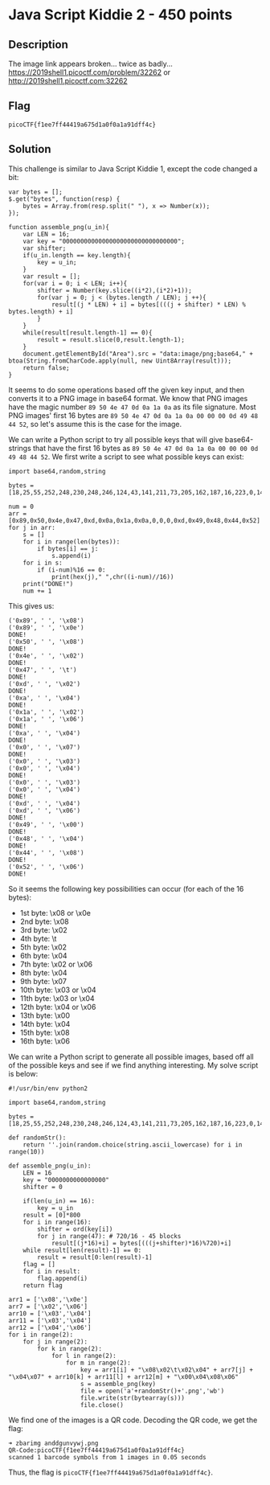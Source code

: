 # Java Script Kiddie 2 - 450 points
## Description

The image link appears broken... twice as badly... https://2019shell1.picoctf.com/problem/32262 or http://2019shell1.picoctf.com:32262

## Flag

```
picoCTF{f1ee7ff44419a675d1a0f0a1a91dff4c}
```

## Solution

This challenge is similar to Java Script Kiddie 1, except the code changed a bit:
```
var bytes = [];
$.get("bytes", function(resp) {
	bytes = Array.from(resp.split(" "), x => Number(x));
});

function assemble_png(u_in){
	var LEN = 16;
	var key = "00000000000000000000000000000000";
	var shifter;
	if(u_in.length == key.length){
		key = u_in;
	}
	var result = [];
	for(var i = 0; i < LEN; i++){
		shifter = Number(key.slice((i*2),(i*2)+1));
		for(var j = 0; j < (bytes.length / LEN); j ++){
			result[(j * LEN) + i] = bytes[(((j + shifter) * LEN) % bytes.length) + i]
		}
	}
	while(result[result.length-1] == 0){
		result = result.slice(0,result.length-1);
	}
	document.getElementById("Area").src = "data:image/png;base64," + btoa(String.fromCharCode.apply(null, new Uint8Array(result)));
	return false;
}
```

It seems to do some operations based off the given key input, and then converts it to a PNG image in base64 format. We know that PNG images have the magic number `‎89 50 4e 47 0d 0a 1a 0a` as its file signature. Most PNG images' first 16 bytes are `89 50 4e 47 0d 0a 1a 0a 00 00 00 0d 49 48 44 52`, so let's assume this is the case for the image.

We can write a Python script to try all possible keys that will give base64-strings that have the first 16 bytes as `89 50 4e 47 0d 0a 1a 0a 00 00 00 0d 49 48 44 52`. We first write a script to see what possible keys can exist:
```
import base64,random,string

bytes = [18,25,55,252,248,230,248,246,124,43,141,211,73,205,162,187,16,223,0,142,73,3,78,227,145,65,142,127,0,50,31,182,123,59,78,196,13,253,26,63,58,66,96,116,154,53,19,231,166,201,1,193,0,69,1,68,38,0,0,172,56,0,254,120,42,106,0,96,147,10,68,10,93,0,0,13,97,72,191,255,227,31,70,128,198,0,90,114,34,120,156,130,64,192,222,0,227,141,156,39,244,73,26,65,174,7,232,13,120,77,201,82,0,0,13,222,80,134,105,58,0,131,131,0,69,55,0,108,137,80,21,0,126,1,9,236,1,212,163,237,155,59,68,228,0,0,188,71,243,1,76,17,84,141,55,163,230,40,95,51,164,0,248,114,124,124,85,7,48,204,128,102,251,227,138,51,48,12,219,2,171,136,248,107,101,154,202,248,62,110,152,100,205,205,190,159,38,84,254,213,236,50,34,222,66,253,245,55,12,53,2,163,21,199,104,157,227,198,239,204,34,85,150,175,137,242,111,233,145,34,136,104,223,127,55,69,86,135,141,86,254,95,192,91,11,228,213,61,12,64,1,52,239,255,182,102,170,223,200,116,60,252,46,223,249,255,95,195,81,233,158,128,1,92,126,39,35,228,124,244,61,61,157,31,221,34,100,234,21,40,63,29,86,80,68,42,198,44,147,98,200,143,189,187,171,44,133,253,104,52,53,74,160,102,128,252,223,127,114,19,174,255,170,18,39,252,194,85,27,63,177,62,16,205,161,59,122,165,41,252,161,122,161,253,51,155,127,67,46,166,34,61,64,241,130,109,132,107,81,13,123,206,201,80,124,119,241,33,241,45,8,92,198,145,7,187,37,196,84,86,211,179,123,170,253,198,245,111,150,15,172,202,198,87,209,79,49,50,78,106,212,1,173,177,183,127,199,175,239,99,252,230,44,42,182,237,104,10,90,142,57,105,17,142,246,101,223,189,235,207,255,21,6,192,238,87,26,29,215,91,36,221,71,84,191,243,241,129,252,21,10,173,161,212,40,186,154,20,180,94,19,126,10,8,250,234,253,34,133,42,77,168,212,130,194,231,41,126,50,176,38,160,168,61,98,76,253,56,206,79,108,235,204,67,175,254,253,59,187,175,148,95,211,191,195,43,139,61,195,181,171,201,136,71,244,9,255,118,252,252,213,203,91,242,46,242,23,86,38,127,246,235,44,126,146,48,21,53,21,156,172,174,79,191,143,252,49,17,162,61,228,56,241,61,198,223,57,128,90,63,21,223,31,87,219,109,85,227,109,134,56,69,33,223,215,138,154,129,58,40,217,203,19,170,161,220,93,143,169,54,163,197,89,124,163,21,1,152,159,204,102,114,107,239,217,54,210,191,164,67,179,11,234,183,124,244,72,32,124,4,247,139,204,115,35,242,237,24,35,148,24,40,48,158,219,60,111,56,156,119,2,2,61,41,180,228,93,217,171,255,56,93,117,166,159,115,102,190,181,79,54,245,83,191,175,148,30,120,47,11,95,214,102,254,99,189,99,122,107,166,5,202,87,222,62,229,223,211,242,221,215,63,153,156,203,182,6,84,172,63,178,252,149,34,233,120,231,49,175,179,147,39,15,106,101,227,0,74,214,253]

num = 0
arr = [0x89,0x50,0x4e,0x47,0xd,0x0a,0x1a,0x0a,0,0,0,0xd,0x49,0x48,0x44,0x52]
for j in arr:
	s = []
	for i in range(len(bytes)):
		if bytes[i] == j:
			s.append(i)
	for i in s:
		if (i-num)%16 == 0:
			print(hex(j)," ",chr((i-num)//16))
	print("DONE!")
	num += 1
```

This gives us:
```
('0x89', ' ', '\x08')
('0x89', ' ', '\x0e')
DONE!
('0x50', ' ', '\x08')
DONE!
('0x4e', ' ', '\x02')
DONE!
('0x47', ' ', '\t')
DONE!
('0xd', ' ', '\x02')
DONE!
('0xa', ' ', '\x04')
DONE!
('0x1a', ' ', '\x02')
('0x1a', ' ', '\x06')
DONE!
('0xa', ' ', '\x04')
DONE!
('0x0', ' ', '\x07')
DONE!
('0x0', ' ', '\x03')
('0x0', ' ', '\x04')
DONE!
('0x0', ' ', '\x03')
('0x0', ' ', '\x04')
DONE!
('0xd', ' ', '\x04')
('0xd', ' ', '\x06')
DONE!
('0x49', ' ', '\x00')
DONE!
('0x48', ' ', '\x04')
DONE!
('0x44', ' ', '\x08')
DONE!
('0x52', ' ', '\x06')
DONE!
```

So it seems the following key possibilities can occur (for each of the 16 bytes):
* 1st byte: \x08 or \x0e
* 2nd byte: \x08
* 3rd byte: \x02
* 4th byte: \t
* 5th byte: \x02
* 6th byte: \x04
* 7th byte: \x02 or \x06
* 8th byte: \x04
* 9th byte: \x07
* 10th byte: \x03 or \x04
* 11th byte: \x03 or \x04
* 12th byte: \x04 or \x06
* 13th byte: \x00
* 14th byte: \x04
* 15th byte: \x08
* 16th byte: \x06

We can write a Python script to generate all possible images, based off all of the possible keys and see if we find anything interesting. My solve script is below:
```
#!/usr/bin/env python2

import base64,random,string

bytes = [18,25,55,252,248,230,248,246,124,43,141,211,73,205,162,187,16,223,0,142,73,3,78,227,145,65,142,127,0,50,31,182,123,59,78,196,13,253,26,63,58,66,96,116,154,53,19,231,166,201,1,193,0,69,1,68,38,0,0,172,56,0,254,120,42,106,0,96,147,10,68,10,93,0,0,13,97,72,191,255,227,31,70,128,198,0,90,114,34,120,156,130,64,192,222,0,227,141,156,39,244,73,26,65,174,7,232,13,120,77,201,82,0,0,13,222,80,134,105,58,0,131,131,0,69,55,0,108,137,80,21,0,126,1,9,236,1,212,163,237,155,59,68,228,0,0,188,71,243,1,76,17,84,141,55,163,230,40,95,51,164,0,248,114,124,124,85,7,48,204,128,102,251,227,138,51,48,12,219,2,171,136,248,107,101,154,202,248,62,110,152,100,205,205,190,159,38,84,254,213,236,50,34,222,66,253,245,55,12,53,2,163,21,199,104,157,227,198,239,204,34,85,150,175,137,242,111,233,145,34,136,104,223,127,55,69,86,135,141,86,254,95,192,91,11,228,213,61,12,64,1,52,239,255,182,102,170,223,200,116,60,252,46,223,249,255,95,195,81,233,158,128,1,92,126,39,35,228,124,244,61,61,157,31,221,34,100,234,21,40,63,29,86,80,68,42,198,44,147,98,200,143,189,187,171,44,133,253,104,52,53,74,160,102,128,252,223,127,114,19,174,255,170,18,39,252,194,85,27,63,177,62,16,205,161,59,122,165,41,252,161,122,161,253,51,155,127,67,46,166,34,61,64,241,130,109,132,107,81,13,123,206,201,80,124,119,241,33,241,45,8,92,198,145,7,187,37,196,84,86,211,179,123,170,253,198,245,111,150,15,172,202,198,87,209,79,49,50,78,106,212,1,173,177,183,127,199,175,239,99,252,230,44,42,182,237,104,10,90,142,57,105,17,142,246,101,223,189,235,207,255,21,6,192,238,87,26,29,215,91,36,221,71,84,191,243,241,129,252,21,10,173,161,212,40,186,154,20,180,94,19,126,10,8,250,234,253,34,133,42,77,168,212,130,194,231,41,126,50,176,38,160,168,61,98,76,253,56,206,79,108,235,204,67,175,254,253,59,187,175,148,95,211,191,195,43,139,61,195,181,171,201,136,71,244,9,255,118,252,252,213,203,91,242,46,242,23,86,38,127,246,235,44,126,146,48,21,53,21,156,172,174,79,191,143,252,49,17,162,61,228,56,241,61,198,223,57,128,90,63,21,223,31,87,219,109,85,227,109,134,56,69,33,223,215,138,154,129,58,40,217,203,19,170,161,220,93,143,169,54,163,197,89,124,163,21,1,152,159,204,102,114,107,239,217,54,210,191,164,67,179,11,234,183,124,244,72,32,124,4,247,139,204,115,35,242,237,24,35,148,24,40,48,158,219,60,111,56,156,119,2,2,61,41,180,228,93,217,171,255,56,93,117,166,159,115,102,190,181,79,54,245,83,191,175,148,30,120,47,11,95,214,102,254,99,189,99,122,107,166,5,202,87,222,62,229,223,211,242,221,215,63,153,156,203,182,6,84,172,63,178,252,149,34,233,120,231,49,175,179,147,39,15,106,101,227,0,74,214,253]

def randomStr():
    return ''.join(random.choice(string.ascii_lowercase) for i in range(10))

def assemble_png(u_in):
	LEN = 16
	key = "0000000000000000"
	shifter = 0

	if(len(u_in) == 16):
		key = u_in
	result = [0]*800
	for i in range(16):
		shifter = ord(key[i])
		for j in range(47): # 720/16 - 45 blocks
			result[(j*16)+i] = bytes[(((j+shifter)*16)%720)+i]
	while result[len(result)-1] == 0:
		result = result[0:len(result)-1]
	flag = []
	for i in result:
		flag.append(i)
	return flag

arr1 = ['\x08','\x0e']
arr7 = ['\x02','\x06']
arr10 = ['\x03','\x04']
arr11 = ['\x03','\x04']
arr12 = ['\x04','\x06']
for i in range(2):
	for j in range(2):
		for k in range(2):
			for l in range(2):
				for m in range(2):
					key = arr1[i] + "\x08\x02\t\x02\x04" + arr7[j] + "\x04\x07" + arr10[k] + arr11[l] + arr12[m] + "\x00\x04\x08\x06"
					s = assemble_png(key)
					file = open('a'+randomStr()+'.png','wb')
					file.write(str(bytearray(s)))
					file.close()
```

We find one of the images is a QR code. Decoding the QR code, we get the flag:
```
➜ zbarimg anddgunvywj.png
QR-Code:picoCTF{f1ee7ff44419a675d1a0f0a1a91dff4c}
scanned 1 barcode symbols from 1 images in 0.05 seconds
```

Thus, the flag is `picoCTF{f1ee7ff44419a675d1a0f0a1a91dff4c}`.